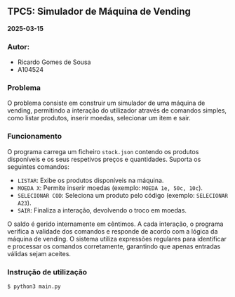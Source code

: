 ## **TPC5: Simulador de Máquina de Vending**

**2025-03-15**

### **Autor:**
- Ricardo Gomes de Sousa  
- A104524  

### **Problema**
O problema consiste em construir um simulador de uma máquina de vending, permitindo a interação do utilizador através de comandos simples, como listar produtos, inserir moedas, selecionar um item e sair.

### **Funcionamento**
O programa carrega um ficheiro `stock.json` contendo os produtos disponíveis e os seus respetivos preços e quantidades. Suporta os seguintes comandos:

- `LISTAR`: Exibe os produtos disponíveis na máquina.
- `MOEDA X`: Permite inserir moedas (exemplo: `MOEDA 1e, 50c, 10c`).
- `SELECIONAR COD`: Seleciona um produto pelo código (exemplo: `SELECIONAR A23`).
- `SAIR`: Finaliza a interação, devolvendo o troco em moedas.

O saldo é gerido internamente em cêntimos. A cada interação, o programa verifica a validade dos comandos e responde de acordo com a lógica da máquina de vending. O sistema utiliza expressões regulares para identificar e processar os comandos corretamente, garantindo que apenas entradas válidas sejam aceites.

### **Instrução de utilização**
```bash
$ python3 main.py